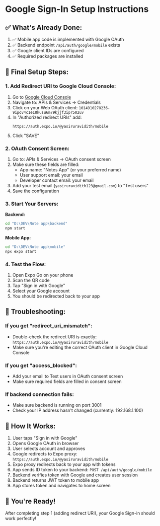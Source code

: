 # Google Sign-In Setup Instructions

## ✅ What's Already Done:
1. ✅ Mobile app code is implemented with Google OAuth
2. ✅ Backend endpoint `/api/auth/google/mobile` exists
3. ✅ Google client IDs are configured
4. ✅ Required packages are installed

## 🔧 Final Setup Steps:

### 1. Add Redirect URI to Google Cloud Console:
1. Go to [Google Cloud Console](https://console.cloud.google.com/)
2. Navigate to: APIs & Services → Credentials
3. Click on your Web OAuth client: `1014910278236-9ipov4c1e18kusu6m79kjjf3ipr502uv`
4. In "Authorized redirect URIs" add:
   ```
   https://auth.expo.io/@yasiruravidith/mobile
   ```
5. Click "SAVE"

### 2. OAuth Consent Screen:
1. Go to: APIs & Services → OAuth consent screen
2. Make sure these fields are filled:
   - App name: "Notes App" (or your preferred name)
   - User support email: your email
   - Developer contact email: your email
3. Add your test email (`yasiruravidith123@gmail.com`) to "Test users"
4. Save the configuration

### 3. Start Your Servers:

**Backend:**
```bash
cd "D:\DEV\Note app\backend"
npm start
```

**Mobile App:**
```bash
cd "D:\DEV\Note app\mobile"
npx expo start
```

### 4. Test the Flow:
1. Open Expo Go on your phone
2. Scan the QR code
3. Tap "Sign in with Google"
4. Select your Google account
5. You should be redirected back to your app

## 🐛 Troubleshooting:

### If you get "redirect_uri_mismatch":
- Double-check the redirect URI is exactly: `https://auth.expo.io/@yasiruravidith/mobile`
- Make sure you're editing the correct OAuth client in Google Cloud Console

### If you get "access_blocked":
- Add your email to Test users in OAuth consent screen
- Make sure required fields are filled in consent screen

### If backend connection fails:
- Make sure backend is running on port 3001
- Check your IP address hasn't changed (currently: 192.168.1.100)

## 📱 How It Works:

1. User taps "Sign in with Google"
2. Opens Google OAuth in browser
3. User selects account and approves
4. Google redirects to Expo proxy: `https://auth.expo.io/@yasiruravidith/mobile`
5. Expo proxy redirects back to your app with tokens
6. App sends ID token to your backend: `POST /api/auth/google/mobile`
7. Backend verifies token with Google and creates user session
8. Backend returns JWT token to mobile app
9. App stores token and navigates to home screen

## 🎉 You're Ready!

After completing step 1 (adding redirect URI), your Google Sign-in should work perfectly!